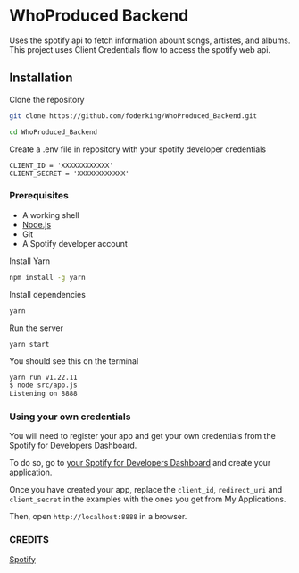 # WhoProduced Backend

Uses the spotify api to fetch information abount songs, artistes, and albums.
This project uses Client Credentials flow to access the spotify web api.


## Installation

Clone the repository
```sh
git clone https://github.com/foderking/WhoProduced_Backend.git

cd WhoProduced_Backend
```
Create a .env file in repository with your spotify developer credentials
```
CLIENT_ID = 'XXXXXXXXXXXX'
CLIENT_SECRET = 'XXXXXXXXXXXX'
```

### Prerequisites

+ A working shell
+ [Node.js](http://www.nodejs.org/download/) 
+ Git
+ A Spotify developer account 

Install Yarn

```sh
npm install -g yarn
```

Install dependencies
```sh
yarn
```

Run the server
```ssh
yarn start
```

You should see this on the terminal
```sh
yarn run v1.22.11
$ node src/app.js
Listening on 8888
```

### Using your own credentials
You will need to register your app and get your own credentials from the Spotify for Developers Dashboard.

To do so, go to [your Spotify for Developers Dashboard](https://beta.developer.spotify.com/dashboard) and create your application. 

Once you have created your app, replace the `client_id`, `redirect_uri` and `client_secret` in the examples with the ones you get from My Applications.



Then, open `http://localhost:8888` in a browser.

### CREDITS
[Spotify](https://github.com/spotify/web-api-auth-examples.git)
